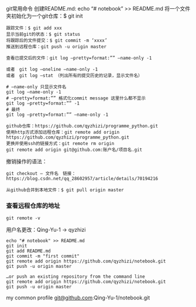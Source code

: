 git常用命令
创建README.md: echo “# notebook” >> README.md 
将一个文件夹初始化为一个git仓库：$ git init
```
跟踪文件：$ git add xxx
显示当前git的状态：$ git status
将跟踪后的文件提交：$ git commit -m ‘xxxx’
推送到远程仓库：git push -u origin master
```
```
查看已提交后的文件：git log –pretty=format:”” –name-only -1　

或者　git log –oneline –name-only -1 
或者　git log –stat　（列出所有的提交历史的记录，显示文件名）

# –name-only 只显示文件名 
git log –name-only -1 
# –pretty=format:”” 格式化commit message 这里什么都不显示 
git log –pretty=format:”” -1 
# 最终 
git log –pretty=format:”” –name-only -1 
```
```
github仓库：https://github.com/qyzhizi/programme_python.git
使用http方式添加远程仓库：git remote add origin https://github.com/qyzhizi/programme_python.git 
更换并使用ssh的链接方式：git remote rm origin
git remote add origin git@github.com:账户名/项目名.git　　　
```

撤销操作的语法：
```
git checkout – 文件名　链接：https://blog.csdn.net/qq_28602957/article/details/70194216
```

```
从github合并到本地文件：$ git pull origin master
```
### 查看远程仓库的地址
```
git remote -v
```
用户名更改：Qing-Yu-1 -> qyzhizi

```
echo "# notebook" >> README.md
git init
git add README.md
git commit -m "first commit"
git remote add origin https://github.com/qyzhizi/notebook.git
git push -u origin master

…or push an existing repository from the command line
git remote add origin https://github.com/qyzhizi/notebook.git
git push -u origin master
```
my common profile
git@github.com:Qing-Yu-1/notebook.git
